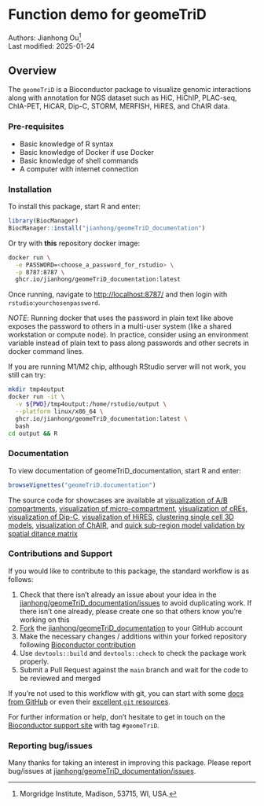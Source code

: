 Function demo for geomeTriD
================
Authors: Jianhong Ou[^1]<br/>
Last modified: 2025-01-24

## Overview

The `geomeTriD` is a Bioconductor package to visualize genomic
interactions along with annotation for NGS dataset such as HiC, HiChIP,
PLAC-seq, ChIA-PET, HiCAR, Dip-C, STORM, MERFISH, HiRES, and ChAIR data.

### Pre-requisites

- Basic knowledge of R syntax
- Basic knowledge of Docker if use Docker
- Basic knowledge of shell commands
- A computer with internet connection

### Installation

To install this package, start R and enter:

``` r
library(BiocManager)
BiocManager::install("jianhong/geomeTriD_documentation")
```

Or try with **this** repository docker image:

``` sh
docker run \
  -e PASSWORD=<choose_a_password_for_rstudio> \
  -p 8787:8787 \
  ghcr.io/jianhong/geomeTriD_documentation:latest
```

Once running, navigate to <http://localhost:8787/> and then login with
`rstudio`:`yourchosenpassword`.

*NOTE*: Running docker that uses the password in plain text like above
exposes the password to others in a multi-user system (like a shared
workstation or compute node). In practice, consider using an environment
variable instead of plain text to pass along passwords and other secrets
in docker command lines.

If you are running M1/M2 chip, although RStudio server will not work,
you still can try:

``` sh
mkdir tmp4output
docker run -it \
  -v ${PWD}/tmp4output:/home/rstudio/output \
  --platform linux/x86_64 \
  ghcr.io/jianhong/geomeTriD_documentation:latest \
  bash
cd output && R
```

### Documentation

To view documentation of geomeTriD_documentation, start R and enter:

``` r
browseVignettes("geomeTriD.documentation")
```

The source code for showcases are available at
[visualization of A/B compartments](https://jianhong.github.io/geomeTriD_documentation/articles/Fig1.html),
[visualization of micro-compartment](https://jianhong.github.io/geomeTriD_documentation/articles/Fig2.html),
[visualization of cREs](https://jianhong.github.io/geomeTriD_documentation/articles/FigS3.html),
[visualization of Dip-C](https://jianhong.github.io/geomeTriD_documentation/articles/Fig3.html),
[visualization of HiRES](https://jianhong.github.io/geomeTriD_documentation/articles/FigS4.html),
[clustering single cell 3D models](https://jianhong.github.io/geomeTriD_documentation/articles/Fig4.html),
[visualization of ChAIR](https://jianhong.github.io/geomeTriD_documentation/articles/FigS5.html),
and [quick sub-region model validation by spatial ditance matrix](https://jianhong.github.io/geomeTriD_documentation/articles/Fig6.html)

### Contributions and Support

If you would like to contribute to this package, the standard workflow
is as follows:

1.  Check that there isn’t already an issue about your idea in the
    [jianhong/geomeTriD_documentation/issues](https://github.com/jianhong/geomeTriD_documentation/issues)
    to avoid duplicating work. If there isn’t one already, please create
    one so that others know you’re working on this
2.  [Fork](https://help.github.com/en/github/getting-started-with-github/fork-a-repo)
    the
    [jianhong/geomeTriD_documentation](https://github.com/jianhong/geomeTriD_documentation)
    to your GitHub account
3.  Make the necessary changes / additions within your forked repository
    following [Bioconductor
    contribution](https://contributions.bioconductor.org/)
4.  Use `devtools::build` and `devtools::check` to check the package
    work properly.
5.  Submit a Pull Request against the `main` branch and wait for the
    code to be reviewed and merged

If you’re not used to this workflow with git, you can start with some
[docs from
GitHub](https://help.github.com/en/github/collaborating-with-issues-and-pull-requests)
or even their [excellent `git` resources](https://try.github.io/).

For further information or help, don’t hesitate to get in touch on the
[Bioconductor support site](https://support.bioconductor.org/) with tag
`#geomeTriD`.

### Reporting bug/issues

Many thanks for taking an interest in improving this package. Please
report bug/issues at
[jianhong/geomeTriD_documentation/issues](https://github.com/jianhong/geomeTriD_documentation/issues).

[^1]: Morgridge Institute, Madison, 53715, WI, USA.
